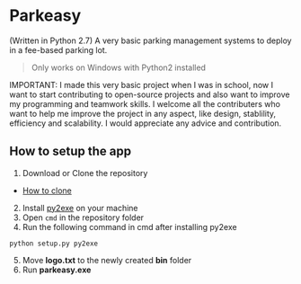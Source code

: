 # Parkeasy
(Written in Python 2.7)
A very basic parking management systems to deploy in a fee-based parking lot.
> Only works on Windows with Python2 installed

IMPORTANT:
I made this very basic project when I was in school, now I want to start contributing to open-source projects
and also want to improve my programming and teamwork skills.
I welcome all the contributers who want to help me improve the project in any aspect, like design, stablility, efficiency and scalability.
I would appreciate any advice and contribution.

## How to setup the app
1. Download or Clone the repository
  - [How to clone](https://help.github.com/articles/cloning-a-repository/)
2. Install [py2exe](https://sourceforge.net/projects/py2exe/files/py2exe/0.6.9/) on your machine
1. Open `cmd` in the repository folder
1. Run the following command in cmd after installing py2exe
```
python setup.py py2exe
```
5. Move **logo.txt** to the newly created **bin** folder
1. Run **parkeasy.exe**
